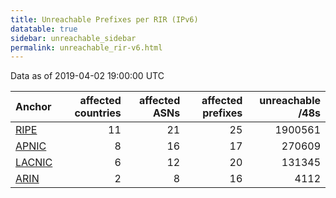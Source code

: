 ```yaml
---
title: Unreachable Prefixes per RIR (IPv6)
datatable: true
sidebar: unreachable_sidebar
permalink: unreachable_rir-v6.html
---
```


Data as of 2019-04-02 19:00:00 UTC


<div class="datatable-begin"></div>

| Anchor                                         |   affected countries |   affected ASNs |   affected prefixes |   unreachable /48s |
|:-----------------------------------------------|---------------------:|----------------:|--------------------:|-------------------:|
| [RIPE](unreachable_RIPE_NCC_RPKI_Root-v6.html) |                   11 |              21 |                  25 |            1900561 |
| [APNIC](unreachable_APNIC_RPKI_Root-v6.html)   |                    8 |              16 |                  17 |             270609 |
| [LACNIC](unreachable_LACNIC_RPKI_Root-v6.html) |                    6 |              12 |                  20 |             131345 |
| [ARIN](unreachable_ARIN-v6.html)               |                    2 |               8 |                  16 |               4112 |

<div class="datatable-end"></div>
